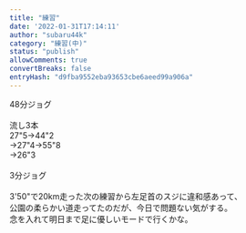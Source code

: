 ```yaml
---
title: "練習"
date: '2022-01-31T17:14:11'
author: "subaru44k"
category: "練習(中)"
status: "publish"
allowComments: true
convertBreaks: false
entryHash: "d9fba9552eba93653cbe6aeed99a906a"
---
```

48分ジョグ<br>
<br>
流し3本<br>
27"5→44"2<br>
→27"4→55"8<br>
→26"3<br>
<br>
3分ジョグ<br>
<br>
3'50"で20km走った次の練習から左足首のスジに違和感あって、<br>
公園の柔らかい道走ってたのだが、今日で問題ない気がする。<br>
念を入れて明日まで足に優しいモードで行くかな。
